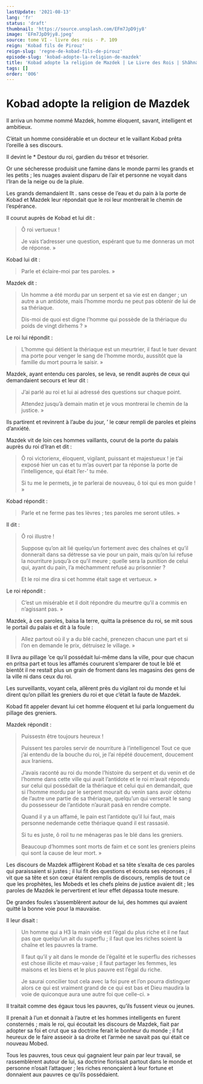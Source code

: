 ```yaml
---
lastUpdate: '2021-08-13'
lang: 'fr'
status: 'draft'
thumbnail: 'https://source.unsplash.com/EFm7JpD9jy8'
image: 'EFm7JpD9jy8.jpeg'
source: tome VI - livre des rois - P. 109
reign: 'Kobad fils de Pirouz'
reign-slug: 'regne-de-kobad-fils-de-pirouz'
episode-slug: 'kobad-adopte-la-religion-de-mazdek'
title: 'Kobad adopte la religion de Mazdek | Le Livre des Rois | Shâhnâmeh'
tags: []
order: '006'
---
```


<!-- LTeX: language=fr -->

# Kobad adopte la religion de Mazdek

Il arriva un homme nommé Mazdek, homme éloquent, savant, intelligent et ambitieux.

C’était un homme considérable et un docteur et le vaillant Kobad prêta l’oreille à ses discours.

Il devint le \*
Destour du roi, gardien du trésor et trésorier.

Or une sécheresse produisit une famine dans le monde parmi les grands et les petits ; les nuages avaient disparu de l’air et personne ne voyait dans l’Iran de la neige ou de la pluie.

Les grands demandaient llt
. sans cesse de l’eau et du pain à la porte de Kobad et Mazdek leur répondait que le roi leur montrerait le chemin de l’espérance.

Il courut auprès de Kobad et lui dit :

> Ô roi vertueux !
>
> Je vais t’adresser une question, espérant que tu me donneras un mot de réponse. »

Kobad lui dit :

> Parle et éclaire-moi par tes paroles. »

Mazdek dit :

> Un homme a été mordu par un serpent et sa vie est en danger ; un autre a un antidote, mais l’homme mordu ne peut pas obtenir de lui de sa thériaque.
>
> Dis-moi de quoi est digne l’homme qui possède de la thériaque du poids de vingt dirhems ? »

Le roi lui répondit :

> L’homme qui détient la thériaque est un meurtrier, il faut le tuer devant ma porte pour venger le sang de l’homme mordu, aussitôt que la famille du mort pourra le saisir. »

Mazdek, ayant entendu ces paroles, se leva, se rendit auprès de ceux qui demandaient secours et leur dit :

> J’ai parlé au roi et lui ai adressé des questions sur chaque point.
>
> Attendez jusqu’à demain matin et je vous montrerai le chemin de la justice. »

Ils partirent et revinrent à l’aube du jour,
’ le cœur rempli de paroles et pleins d’anxiété.

Mazdek vit de loin ces hommes vaillants, courut de la porte du palais auprès du roi d’Iran et dit :

> Ô roi victorienx, éloquent, vigilant, puissant et majestueux !
je t’ai exposé hier un cas et tu m’as ouvert par ta réponse la porte de l’intelligence, qui était l’er-’ tu mée.
>
> Si tu me le permets, je te parlerai de nouveau, ô toi qui es mon guide ! »

Kobad répondit :

> Parle et ne ferme pas tes lèvres ; tes paroles me seront utiles. »

Il dit :

> Ô roi illustre !
>
> Suppose qu’on ait lié quelqu’un fortement avec des chaînes et qu’il donnerait dans sa détresse sa vie pour un pain, mais qu’on lui refuse la nourriture jusqu’à ce qu’il meure ; quelle sera la punition de celui qui, ayant du pain, l’a méchamment refusé au prisonnier ?
>
> Et le roi me dira si cet homme était sage et vertueux. »

Le roi répondit :

> C’est un misérable et il doit répondre du meurtre qu’il a commis en n’agissant pas. »

Mazdek, à ces paroles, baisa la terre, quitta la présence du roi, se mit sous le portail du palais et dit à la foule :

> Allez partout où il y a du blé caché, prenezen chacun une part et si l’on en demande le prix, détruisez le village. »

Il livra au pillage ’ce qu’il possédait lui-même dans la ville, pour que chacun en pritsa part et tous les affamés coururent s’emparer de tout le blé et bientôt il ne restait plus un grain de froment dans les magasins des gens de la ville ni dans ceux du roi.

Les surveillants, voyant cela, allèrent près du vigilant roi du monde et lui dirent qu’on pillait les greniers du roi et que c’était la faute de Mazdek.

Kobad fit appeler devant lui cet homme éloquent et lui parla longuement du pillage des greniers.

Mazdek répondit :

> Puissestn être toujours heureux !
>
> Puissent tes paroles servir de nourriture à l’intelligencel Tout ce que j’ai entendu de la bouche du roi, je l’ai répété doucement, doucement aux Iraniens.
>
> J’avais raconté au roi du monde l’histoire du serpent et du venin et de l’homme dans cette ville qui avait l’antidote et le roi m’avait répondu sur celui qui possédait de la thériaque et celui qui en demandait, que si l’homme mordu par le serpent mourait du venin sans avoir obtenu de l’autre une partie de sa thériaque, quelqu’un qui verserait le sang du possesseur de l’antidote n’aurait pasà en rendre compte.
>
> Quand il y a un affamé, le pain est l’antidote qu’il lui faut, mais personne nedemande cette thériaque quand il est rassasié.
>
> Si tu es juste,
ô roil tu ne ménageras pas le blé dans les greniers.
>
> Beaucoup d’hommes sont morts de faim et ce sont les greniers pleins qui sont la cause de leur mort. »

Les discours de Mazdek affligèrent Kobad et sa tête s’exalta de ces paroles qui paraissaient si justes ; il lui fit des questions et écouta ses réponses ; il vit que sa tête et son cœur étaient remplis de discours, remplis de tout ce que les prophètes, les Mobeds et les chefs pleins de justice avaient dit ; les paroles de Mazdek le pervertirent et leur effet dépassa toute mesure.

De grandes foules s’assemblèrent autour de lui, des hommes qui avaient quitté la bonne voie pour la mauvaise.

Il leur disait :

> Un homme qui a H3 la main vide est l’égal du plus riche et il ne faut pas que quelqu’un ait du superflu ; il faut que les riches soient la chaîne et les pauvres la trame.
>
> Il faut qu’il y ait dans le monde de l’égalité et le superflu des richesses est chose illicite et mau-vaise ; il faut partager les femmes, les maisons et les biens et le plus pauvre est l’égal du riche.
>
> Je saurai concilier tout cela avec la foi pure et l’on pourra distinguer alors ce qui est vraiment grand de ce qui est bas et Dieu maudira la voie de quiconque aura une autre foi que celle-ci. »

Il traitait comme des égaux tous les pauvres, qu’ils fussent vieux ou jeunes.

Il prenait à l’un et donnait à l’autre et les hommes intelligents en furent consternés ; mais le roi, qui écoutait les discours de Mazdek, fiait par adopter sa foi et crut que sa doctrine ferait le bonheur du monde ; il fut heureux de le faire asseoir à sa droite et l’armée ne savait pas qui était ce nouveau Mobed.

Tous les pauvres, tous ceux qui gagnaient leur pain par leur travail, se rassemblèrent autour de lui, sa doctrine florissait partout dans le monde et personne n’osait l’attaquer ; les riches renonçaient à leur fortune et donnaient aux pauvres ce qu’ils possédaient.
